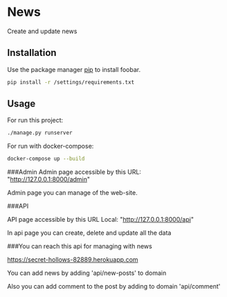 # News
Create and update news

## Installation

Use the package manager [pip](https://pip.pypa.io/en/stable/) to install foobar.
```bash
pip install -r /settings/requirements.txt
```

## Usage

For run this project:
```bash
./manage.py runserver
```

For run with docker-compose:
```bash
docker-compose up --build
```

###Admin
Admin page accessible by this URL: "http://127.0.0.1:8000/admin"

Admin page you can manage of the web-site.

###API

API page accessible by this URL Local: "http://127.0.0.1:8000/api"

In api page you can create, delete and update all the data


###You can reach this api for managing with news 

https://secret-hollows-82889.herokuapp.com

You can add news by adding 'api/new-posts' to domain 

Also you can add comment to the post by adding to domain 'api/comment'
